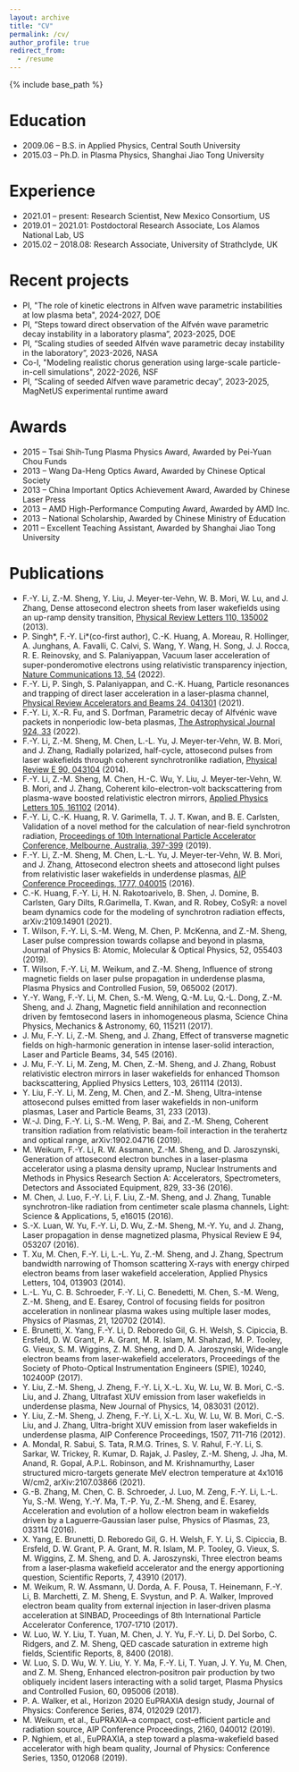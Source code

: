 ```yaml
---
layout: archive
title: "CV"
permalink: /cv/
author_profile: true
redirect_from:
  - /resume
---
```


{% include base_path %}

Education
======
* 2009.06 – B.S. in Applied Physics, Central South University
* 2015.03 – Ph.D. in Plasma Physics, Shanghai Jiao Tong University

Experience
======
* 2021.01 – present: Research Scientist, New Mexico Consortium, US
* 2019.01 – 2021.01: Postdoctoral Research Associate, Los Alamos National Lab, US
* 2015.02 – 2018.08: Research Associate, University of Strathclyde, UK

Recent projects
======
* PI, "The role of kinetic electrons in Alfven wave parametric instabilities at low plasma beta", 2024-2027, DOE
* PI, “Steps toward direct observation of the Alfvén wave parametric decay instability in a laboratory plasma”, 2023-2025, DOE
* PI, “Scaling studies of seeded Alfvén wave parametric decay instability in the laboratory”, 2023-2026, NASA
* Co-I, "Modeling realistic chorus generation using large-scale particle-in-cell simulations", 2022-2026, NSF
* PI, “Scaling of seeded Alfven wave parametric decay”, 2023-2025, MagNetUS experimental runtime award 

Awards
======
* 2015 – Tsai Shih‑Tung Plasma Physics Award, Awarded by Pei-Yuan Chou Funds
* 2013 – Wang Da-Heng Optics Award, Awarded by Chinese Optical Society
* 2013 – China Important Optics Achievement Award, Awarded by Chinese Laser Press
* 2013 – AMD High-Performance Computing Award, Awarded by AMD Inc. 
* 2013 – National Scholarship, Awarded by Chinese Ministry of Education
* 2011 – Excellent Teaching Assistant, Awarded by Shanghai Jiao Tong University
<!-- * 2008 – Dimond Award, Awarded by Central South University
* 2007 – Jiang Weiying Scholarship, Awarded by Central South University -->


Publications
======
* F.-Y. Li, Z.-M. Sheng, Y. Liu, J. Meyer-ter-Vehn, W. B. Mori, W. Lu, and J. Zhang, Dense attosecond electron sheets from laser wakefields using an up-ramp density transition, [Physical Review Letters 110, 135002](https://journals.aps.org/prl/abstract/10.1103/PhysRevLett.110.135002) (2013).
* P. Singh\*, F.-Y. Li\*(co-first author), C.-K. Huang, A. Moreau, R. Hollinger, A. Junghans, A. Favalli, C. Calvi, S. Wang, Y. Wang, H. Song, J. J. Rocca, R. E. Reinovsky, and S. Palaniyappan, Vacuum laser acceleration of super-ponderomotive electrons using relativistic transparency injection, [Nature Communications 13, 54](https://www.nature.com/articles/s41467-021-27691-w) (2022).
* F.-Y. Li, P. Singh, S. Palaniyappan, and C.-K. Huang, Particle resonances and trapping of direct laser acceleration in a laser-plasma channel, [Physical Review Accelerators and Beams 24, 041301](https://journals.aps.org/prab/abstract/10.1103/PhysRevAccelBeams.24.041301) (2021).
* F.-Y. Li, X.-R. Fu, and S. Dorfman, Parametric decay of Alfvénic wave packets in nonperiodic low-beta plasmas, [The Astrophysical Journal 924, 33](https://iopscience.iop.org/article/10.3847/1538-4357/ac32c0) (2022).
* F.-Y. Li, Z.-M. Sheng, M. Chen, L.-L. Yu, J. Meyer-ter-Vehn, W. B. Mori, and J. Zhang, Radially polarized, half-cycle, attosecond pulses from laser wakefields through coherent synchrotronlike radiation, [Physical Review E 90, 043104](https://journals.aps.org/pre/abstract/10.1103/PhysRevE.90.043104) (2014).
* F.-Y. Li, Z.-M. Sheng, M. Chen, H.-C. Wu, Y. Liu, J. Meyer-ter-Vehn, W. B. Mori, and J. Zhang, Coherent kilo-electron-volt backscattering from plasma-wave boosted relativistic electron mirrors, [Applied Physics Letters 105, 161102](https://aip.scitation.org/doi/abs/10.1063/1.4899136?journalCode=apl) (2014).
* F.-Y. Li, C.-K. Huang, R. V. Garimella, T. J. T. Kwan, and B. E. Carlsten, Validation of a novel method for the calculation of near-field synchrotron radiation, [Proceedings of 10th International Particle Accelerator Conference, Melbourne, Australia, 397-399](https://accelconf.web.cern.ch/ipac2019/doi/JACoW-IPAC2019-MOPGW116.html) (2019).
* F.-Y. Li, Z.-M. Sheng, M. Chen, L.-L. Yu, J. Meyer-ter-Vehn, W. B. Mori, and J. Zhang, Attosecond electron sheets and attosecond light pulses from relativistic laser wakefields in underdense plasmas, [AIP Conference Proceedings, 1777, 040015](https://aip.scitation.org/doi/abs/10.1063/1.4965617) (2016).
* C.-K. Huang, F.-Y. Li, H. N. Rakotoarivelo, B. Shen, J. Domine, B. Carlsten, Gary Dilts, R.Garimella, T. Kwan, and R. Robey, CoSyR: a novel beam dynamics code for the modeling of synchrotron radiation effects, arXiv:2109.14901 (2021).
* T. Wilson, F.-Y. Li, S.-M. Weng, M. Chen, P. McKenna, and Z.-M. Sheng, Laser pulse compression towards collapse and beyond in plasma, Journal of Physics B: Atomic, Molecular & Optical Physics, 52, 055403 (2019).
* T. Wilson, F.-Y. Li, M. Weikum, and Z.-M. Sheng, Influence of strong magnetic fields on laser pulse propagation in underdense plasma, Plasma Physics and Controlled Fusion, 59, 065002 (2017).
* Y.-Y. Wang, F.-Y. Li, M. Chen, S.-M. Weng, Q.-M. Lu, Q.-L. Dong, Z.-M. Sheng, and J. Zhang, Magnetic field annihilation and reconnection driven by femtosecond lasers in inhomogeneous plasma, Science China Physics, Mechanics & Astronomy, 60, 115211 (2017).
* J. Mu, F.-Y. Li, Z.-M. Sheng, and J. Zhang, Effect of transverse magnetic fields on high-harmonic generation in intense laser-solid interaction, Laser and Particle Beams, 34, 545 (2016).
* J. Mu, F.-Y. Li, M. Zeng, M. Chen, Z.-M. Sheng, and J. Zhang, Robust relativistic electron mirrors in laser wakefields for enhanced Thomson backscattering, Applied Physics Letters, 103, 261114 (2013).
* Y. Liu, F.-Y. Li, M. Zeng, M. Chen, and Z.-M. Sheng, Ultra-intense attosecond pulses emitted from laser wakefields in non-uniform plasmas, Laser and Particle Beams, 31, 233 (2013).
* W.-J. Ding, F.-Y. Li, S.-M. Weng, P. Bai, and Z.-M. Sheng, Coherent transition radiation from relativistic beam-foil interaction in the terahertz and optical range, arXiv:1902.04716 (2019).
* M. Weikum, F.-Y. Li, R. W. Assmann, Z.-M. Sheng, and D. Jaroszynski, Generation of attosecond electron bunches in a laser-plasma accelerator using a plasma density upramp, Nuclear Instruments and Methods in Physics Research Section A: Accelerators, Spectrometers, Detectors and Associated Equipment, 829, 33-36 (2016).
* M. Chen, J. Luo, F.-Y. Li, F. Liu, Z.-M. Sheng, and J. Zhang, Tunable synchrotron-like radiation from centimeter scale plasma channels, Light: Science & Applications, 5, e16015 (2016).
* S.-X. Luan, W. Yu, F.-Y. Li, D. Wu, Z.-M. Sheng, M.-Y. Yu, and J. Zhang, Laser propagation in dense magnetized plasma, Physical Review E 94, 053207 (2016).
* T. Xu, M. Chen, F.-Y. Li, L.-L. Yu, Z.-M. Sheng, and J. Zhang, Spectrum bandwidth narrowing of Thomson scattering X-rays with energy chirped electron beams from laser wakefield acceleration, Applied Physics Letters, 104, 013903 (2014).
* L.-L. Yu, C. B. Schroeder, F.-Y. Li, C. Benedetti, M. Chen, S.-M. Weng, Z.-M. Sheng, and E. Esarey, Control of focusing fields for positron acceleration in nonlinear plasma wakes using multiple laser modes, Physics of Plasmas, 21, 120702 (2014).
* E. Brunetti, X. Yang, F.-Y. Li, D. Reboredo Gil, G. H. Welsh, S. Cipiccia, B. Ersfeld, D. W. Grant, P. A. Grant, M. R. Islam, M. Shahzad, M. P. Tooley, G. Vieux, S. M. Wiggins, Z. M. Sheng, and D. A. Jaroszynski, Wide‑angle electron beams from laser‑wakefield accelerators, Proceedings of the Society of Photo-Optical Instrumentation Engineers (SPIE), 10240, 102400P (2017).
* Y. Liu, Z.-M. Sheng, J. Zheng, F.-Y. Li, X.-L. Xu, W. Lu, W. B. Mori, C.-S. Liu, and J. Zhang, Ultrafast XUV emission from laser wakefields in underdense plasma, New Journal of Physics, 14, 083031 (2012). 
* Y. Liu, Z.-M. Sheng, J. Zheng, F.-Y. Li, X.-L. Xu, W. Lu, W. B. Mori, C.-S. Liu, and J. Zhang, Ultra-bright XUV emission from laser wakefields in underdense plasma, AIP Conference Proceedings, 1507, 711-716 (2012).
* A. Mondal, R. Sabui, S. Tata, R.M.G. Trines, S. V. Rahul, F.-Y. Li, S. Sarkar, W. Trickey, R. Kumar, D. Rajak, J. Pasley, Z.-M. Sheng, J. Jha, M. Anand, R. Gopal, A.P.L. Robinson, and M. Krishnamurthy, Laser structured micro-targets generate MeV electron temperature at 4x1016 W/cm2, arXiv:2107.03866 (2021).
* G.-B. Zhang, M. Chen, C. B. Schroeder, J. Luo, M. Zeng, F.-Y. Li, L.-L. Yu, S.-M. Weng, Y.-Y. Ma, T.-P. Yu, Z.-M. Sheng, and E. Esarey, Acceleration and evolution of a hollow electron beam in wakefields driven by a Laguerre‑Gaussian laser pulse, Physics of Plasmas, 23, 033114 (2016).
* X. Yang, E. Brunetti, D. Reboredo Gil, G. H. Welsh, F. Y. Li, S. Cipiccia, B. Ersfeld, D. W. Grant, P. A. Grant, M. R. Islam, M. P. Tooley, G. Vieux, S. M. Wiggins, Z. M. Sheng, and D. A. Jaroszynski, Three electron beams from a laser‑plasma wakefield accelerator and the energy apportioning question, Scientific Reports, 7, 43910 (2017).
* M. Weikum, R. W. Assmann, U. Dorda, A. F. Pousa, T. Heinemann, F.-Y. Li, B. Marchetti, Z. M. Sheng, E. Svystun, and P. A. Walker, Improved electron beam quality from external injection in laser‑driven plasma acceleration at SINBAD, Proceedings of 8th International Particle Accelerator Conference, 1707‑1710 (2017).
* W. Luo, W. Y. Liu, T. Yuan, M. Chen, J. Y. Yu, F.-Y. Li, D. Del Sorbo, C. Ridgers, and Z. M. Sheng, QED cascade saturation in extreme high fields, Scientific Reports, 8, 8400 (2018).
* W. Luo, S. D. Wu, W. Y. Liu, Y. Y. Ma, F.-Y. Li, T. Yuan, J. Y. Yu, M. Chen, and Z. M. Sheng, Enhanced electron‑positron pair production by two obliquely incident lasers interacting with a solid target, Plasma Physics and Controlled Fusion, 60, 095006 (2018).
* P. A. Walker, et al., Horizon 2020 EuPRAXIA design study, Journal of Physics: Conference Series, 874, 012029 (2017).
* M. Weikum, et al., EuPRAXIA–a compact, cost-efficient particle and radiation source, AIP Conference Proceedings, 2160, 040012 (2019).
* P. Nghiem, et al., EuPRAXIA, a step toward a plasma-wakefield based accelerator with high beam quality, Journal of Physics: Conference Series, 1350, 012068 (2019).

  
<!-- Talks
======
  <ul>{% for post in site.talks %}
    {% include archive-single-talk-cv.html %}
  {% endfor %}</ul> -->
  
<!-- Teaching
======
* Taught College Lab Physics during 2010-2011 at Shanghai Jiao Tong University
* Taught the Second‑Year Lab Physics during 2016‑2017 at University of Strathclyde
* Co‑supervised (2nd supervisor) two PH450 projects (undergraduate) at University of Strathclyde
* Co‑supervised (2nd supervisor) one PH550 project (postgraduate) at University of Strathclyde
* Co‑supervised (2nd supervisor) three summer interns at Los Alamos National Laboratory -->


<!-- Skills
======
* Programming & Data Analysis
  * Programming: Python, Fortran, C/C++, MPI/OpenMP, Linux 
  * Data Analysis & visualization: Python, Mathematica, IDL, Matlab, ParaView

* Plasma Simulation
  * Particle-In-Cell simulation: OSIRIS (10yr+), SMILEI (5yr+), FBPIC(5yr+)
  * Hybrid simulation: H3D (1yr+)

* Proposals writing
  * Drafted the full proposal (6-page) that got funded by the Leverhulme Trust (UK) in 2015
  * Drafted the full proposal (15-page) that is currently pending with NSF/DOE Partnership -->

  
<!-- Service
======
* Referee for top physics journals. Over the past 3 years, reviewed 18 papers, including 7 Physical Review Letters, 4 Physics of Plasmas, 3 Physical Review E, 2 Physical Review Accelerator Beams, 1 Physical Review Applied, 1 Physical Review Research.
* Judge for Outstanding Student Presentation Awards (OSPA), AGU Fall Meeting 2021 -->

